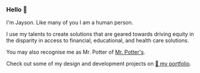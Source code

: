 ### Hello 👋

I'm Jayson. Like many of you I am a human person. 

I use my talents to create solutions that are geared towards driving equity in the disparity in access to financial, educational, and health care solutions.

You may also recognise me as Mr. Potter of [Mr. Potter's](https://mrpotters.com).

Check out some of my design and development projects on [🎨 my portfolio](https://jaysonpotter.com).

<!--
**jaysonpotter/jaysonpotter** is a ✨ _special_ ✨ repository because its `README.md` (this file) appears on your GitHub profile.

Here are some ideas to get you started:

- 🔭 I’m currently working on ...
- 🌱 I’m currently learning ...
- 👯 I’m looking to collaborate on ...
- 🤔 I’m looking for help with ...
- 💬 Ask me about ...
- 📫 How to reach me: ...
- 😄 Pronouns: ...
- ⚡ Fun fact: ...
-->
